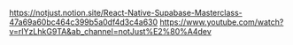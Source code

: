 https://notjust.notion.site/React-Native-Supabase-Masterclass-47a69a60bc464c399b5a0df4d3c4a630
https://www.youtube.com/watch?v=rIYzLhkG9TA&ab_channel=notJust%E2%80%A4dev
